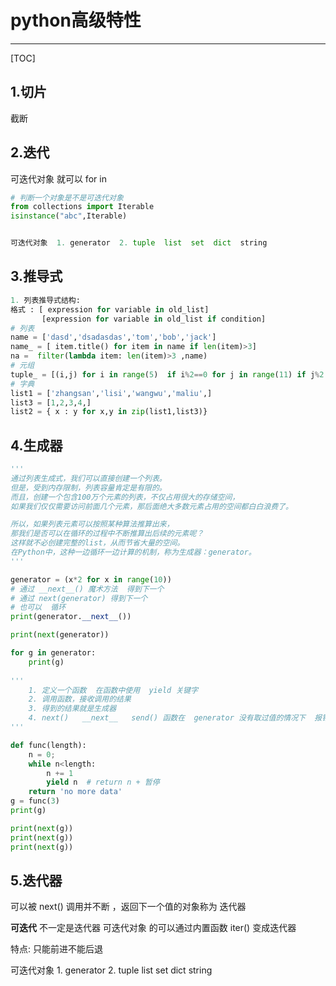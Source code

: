 # python高级特性

------

[TOC]

## 1.切片

截断

## 2.迭代

可迭代对象   就可以  for  in

```python
# 判断一个对象是不是可迭代对象
from collections import Iterable
isinstance("abc",Iterable)


可迭代对象  1. generator  2. tuple  list  set  dict  string
```



## 3.推导式

```python
1. 列表推导式结构:  
格式 : [ expression for variable in old_list]
       [expression for variable in old_list if condition]
# 列表
name = ['dasd','dsadasdas','tom','bob','jack']
name_ = [ item.title() for item in name if len(item)>3]
na =  filter(lambda item: len(item)>3 ,name)
# 元组 
tuple_ = [(i,j) for i in range(5)  if i%2==0 for j in range(11) if j%2!=0 ]
# 字典
list1 = ['zhangsan','lisi','wangwu','maliu',]
list3 = [1,2,3,4,]
list2 = { x : y for x,y in zip(list1,list3)}
```

## 4.生成器

```python
'''
通过列表生成式，我们可以直接创建一个列表。
但是，受到内存限制，列表容量肯定是有限的。
而且，创建一个包含100万个元素的列表，不仅占用很大的存储空间，
如果我们仅仅需要访问前面几个元素，那后面绝大多数元素占用的空间都白白浪费了。

所以，如果列表元素可以按照某种算法推算出来，
那我们是否可以在循环的过程中不断推算出后续的元素呢？
这样就不必创建完整的list，从而节省大量的空间。
在Python中，这种一边循环一边计算的机制，称为生成器：generator。		
'''

generator = (x*2 for x in range(10))
# 通过 __next__() 魔术方法  得到下一个
# 通过 next(generator) 得到下一个
# 也可以  循环
print(generator.__next__())

print(next(generator))

for g in generator:
    print(g)
  
'''
    1. 定义一个函数  在函数中使用  yield 关键字
    2. 调用函数，接收调用的结果
    3. 得到的结果就是生成器
    4. next()   __next__   send() 函数在  generator 没有取过值的情况下  报错
'''

def func(length):
    n = 0;
    while n<length:
        n += 1
        yield n  # return n + 暂停
    return 'no more data'
g = func(3)
print(g)

print(next(g))
print(next(g))
print(next(g))
```

## 5.迭代器

可以被 next() 调用并不断 ，返回下一个值的对象称为  迭代器

**可迭代** 不一定是迭代器   可迭代对象 的可以通过内置函数 iter() 变成迭代器

 特点: 只能前进不能后退

可迭代对象  1. generator  2. tuple  list  set  dict  string
